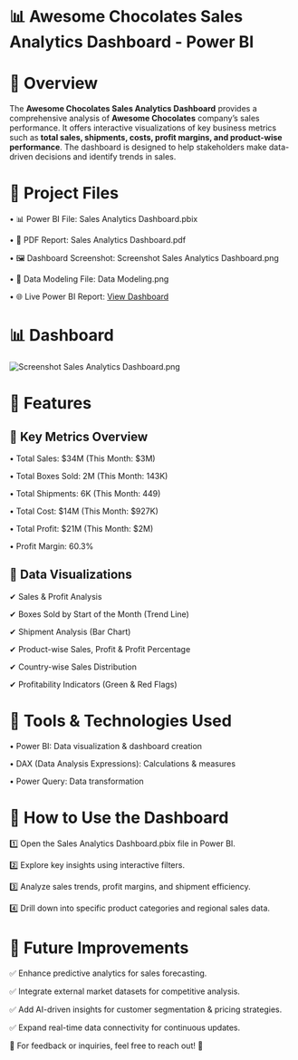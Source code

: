 # 📊 Awesome Chocolates Sales Analytics Dashboard - Power BI

# 📝 Overview

The **Awesome Chocolates Sales Analytics Dashboard** provides a comprehensive analysis of **Awesome Chocolates** company’s sales performance. It offers interactive visualizations of key business metrics such as **total sales, shipments, costs, profit margins, and product-wise performance**. The dashboard is designed to help stakeholders make data-driven decisions and identify trends in sales.

# 📂 Project Files

•	📊 Power BI File: Sales Analytics Dashboard.pbix
	
•	📄 PDF Report: Sales Analytics Dashboard.pdf
	
•	🖼️ Dashboard Screenshot: Screenshot Sales Analytics Dashboard.png

•	📐 Data Modeling File: Data Modeling.png

	
•	🌐 Live Power BI Report: [View Dashboard](https://app.powerbi.com/reportEmbed?reportId=9299d313-ba28-4616-b05e-4a69d6227e4d&autoAuth=true&ctid=f419c9fe-f7b0-4d87-bee8-e8dfb2190cab)

 # 📊 Dashboard 
 
![Screenshot Sales Analytics Dashboard.png](https://github.com/Kaushik-Puttaswamy/Sales-Analytics-Dashboard-Using-Power-BI/blob/Dev/Screenshot%20Sales%20Analytics%20Dashboard.png)

# 🔎 Features

## 🔹 Key Metrics Overview
	
 •	Total Sales: $34M (This Month: $3M)
	
 •	Total Boxes Sold: 2M (This Month: 143K)
	
 •	Total Shipments: 6K (This Month: 449)
	
 •	Total Cost: $14M (This Month: $927K)
	
 •	Total Profit: $21M (This Month: $2M)
	
 •	Profit Margin: 60.3%

## 🔹 Data Visualizations

✔ Sales & Profit Analysis

✔ Boxes Sold by Start of the Month (Trend Line)

✔ Shipment Analysis (Bar Chart)

✔ Product-wise Sales, Profit & Profit Percentage

✔ Country-wise Sales Distribution

✔ Profitability Indicators (Green & Red Flags)

# 🔧 Tools & Technologies Used
	
 •	Power BI: Data visualization & dashboard creation
	
 •	DAX (Data Analysis Expressions): Calculations & measures
	
 •	Power Query: Data transformation
# 🚀 How to Use the Dashboard


1️⃣ Open the Sales Analytics Dashboard.pbix file in Power BI.

2️⃣ Explore key insights using interactive filters.

3️⃣ Analyze sales trends, profit margins, and shipment efficiency.

4️⃣ Drill down into specific product categories and regional sales data.

# 📌 Future Improvements


✅ Enhance predictive analytics for sales forecasting.

✅ Integrate external market datasets for competitive analysis.

✅ Add AI-driven insights for customer segmentation & pricing strategies.

✅ Expand real-time data connectivity for continuous updates.

📢 For feedback or inquiries, feel free to reach out! 🚀
 
